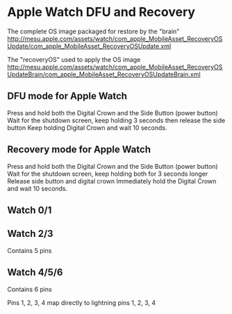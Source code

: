 # Apple Watch DFU and Recovery

The complete OS image packaged for restore by the "brain"
<http://mesu.apple.com/assets/watch/com_apple_MobileAsset_RecoveryOSUpdate/com_apple_MobileAsset_RecoveryOSUpdate.xml>

The "recoveryOS" used to apply the OS image
<http://mesu.apple.com/assets/watch/com_apple_MobileAsset_RecoveryOSUpdateBrain/com_apple_MobileAsset_RecoveryOSUpdateBrain.xml>

## DFU mode for Apple Watch

Press and hold both the Digital Crown and the Side Button (power button)
Wait for the shutdown screen, keep holding 3 seconds then release the side button
Keep holding Digital Crown and wait 10 seconds.

## Recovery mode for Apple Watch

Press and hold both the Digital Crown and the Side Button (power button)
Wait for the shutdown screen, keep holding both for 3 seconds longer
Release side button and digital crown
Immediately hold the Digital Crown and wait 10 seconds.

## Watch 0/1

## Watch 2/3

Contains 5 pins

## Watch 4/5/6

Contains 6 pins

Pins 1, 2, 3, 4 map directly to lightning pins 1, 2, 3, 4
